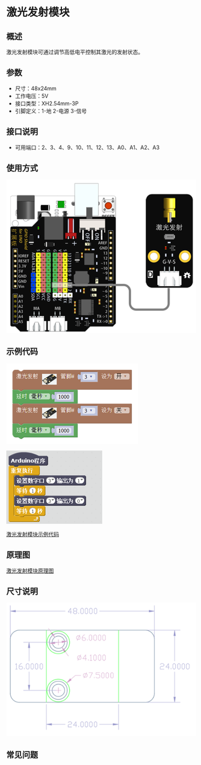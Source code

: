 # 激光发射模块

## 概述

激光发射模块可通过调节高低电平控制其激光的发射状态。

## 参数

* 尺寸：48x24mm
* 工作电压：5V
* 接口类型：XH2.54mm-3P
* 引脚定义：1-地 2-电源 3-信号

## 接口说明

* 可用端口：2、3、4、9、10、11、12、13、A0、A1、A2、A3

## 使用方式

![](../../.gitbook/assets/arduino-24.png)

## 示例代码

![](../../.gitbook/assets/arduino-78.png)

![](../../.gitbook/assets/arduino-57.png)

[激光发射模块示例代码](http://www.haohaodada.com/show.php?id=955856)

## 原理图

[激光发射模块原理图](https://github.com/Haohaodada-official/haohaodada-docs/blob/master/原理图/激光发射模块.pdf)

## 尺寸说明

![](../../.gitbook/assets/arduino-01.png)

## 常见问题

